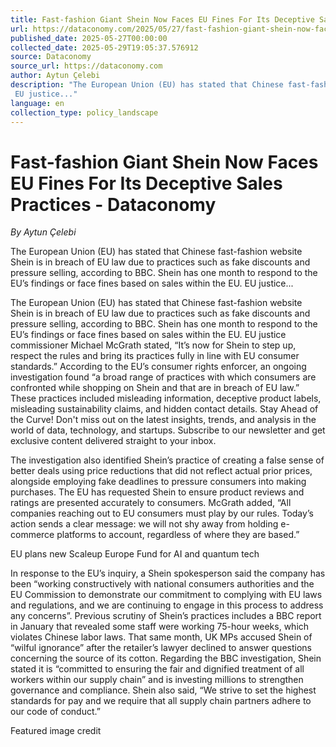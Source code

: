 ```yaml
---
title: Fast-fashion Giant Shein Now Faces EU Fines For Its Deceptive Sales Practices - Dataconomy
url: https://dataconomy.com/2025/05/27/fast-fashion-giant-shein-now-faces-eu-fines-for-its-deceptive-sales-practices/
published_date: 2025-05-27T00:00:00
collected_date: 2025-05-29T19:05:37.576912
source: Dataconomy
source_url: https://dataconomy.com
author: Aytun Çelebi
description: "The European Union (EU) has stated that Chinese fast-fashion website Shein is in breach of EU law due to practices such as fake discounts and pressure selling, according to BBC. Shein has one month to respond to the EU’s findings or face fines based on sales within the EU. 
 EU justice..."
language: en
collection_type: policy_landscape
---
```


# Fast-fashion Giant Shein Now Faces EU Fines For Its Deceptive Sales Practices - Dataconomy

*By Aytun Çelebi*

The European Union (EU) has stated that Chinese fast-fashion website Shein is in breach of EU law due to practices such as fake discounts and pressure selling, according to BBC. Shein has one month to respond to the EU’s findings or face fines based on sales within the EU. 
 EU justice...

The European Union (EU) has stated that Chinese fast-fashion website Shein is in breach of EU law due to practices such as fake discounts and pressure selling, according to BBC. Shein has one month to respond to the EU’s findings or face fines based on sales within the EU. 
 EU justice commissioner Michael McGrath stated, “It’s now for Shein to step up, respect the rules and bring its practices fully in line with EU consumer standards.” 
 According to the EU’s consumer rights enforcer, an ongoing investigation found “a broad range of practices with which consumers are confronted while shopping on Shein and that are in breach of EU law.” These practices included misleading information, deceptive product labels, misleading sustainability claims, and hidden contact details. 
 Stay Ahead of the Curve! 
 Don't miss out on the latest insights, trends, and analysis in the world of data, technology, and startups. Subscribe to our newsletter and get exclusive content delivered straight to your inbox. 
 
 The investigation also identified Shein’s practice of creating a false sense of better deals using price reductions that did not reflect actual prior prices, alongside employing fake deadlines to pressure consumers into making purchases. The EU has requested Shein to ensure product reviews and ratings are presented accurately to consumers. 
 McGrath added, “All companies reaching out to EU consumers must play by our rules. Today’s action sends a clear message: we will not shy away from holding e-commerce platforms to account, regardless of where they are based.” 
 
 EU plans new Scaleup Europe Fund for AI and quantum tech 
 
 In response to the EU’s inquiry, a Shein spokesperson said the company has been “working constructively with national consumers authorities and the EU Commission to demonstrate our commitment to complying with EU laws and regulations, and we are continuing to engage in this process to address any concerns”. 
 Previous scrutiny of Shein’s practices includes a BBC report in January that revealed some staff were working 75-hour weeks, which violates Chinese labor laws. That same month, UK MPs accused Shein of “wilful ignorance” after the retailer’s lawyer declined to answer questions concerning the source of its cotton. 
 Regarding the BBC investigation, Shein stated it is “committed to ensuring the fair and dignified treatment of all workers within our supply chain” and is investing millions to strengthen governance and compliance. Shein also said, “We strive to set the highest standards for pay and we require that all supply chain partners adhere to our code of conduct.” 
 
 Featured image credit